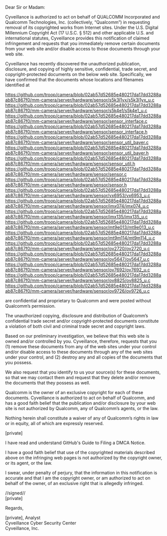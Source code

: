 Dear Sir or Madam:

Cyveillance is authorized to act on behalf of QUALCOMM Incorporated and Qualcomm Technologies, Inc. (collectively, “Qualcomm”) in requesting removal of its copyrighted works from Internet sites. Under the U.S. Digital Millennium Copyright Act (17 U.S.C. § 512) and other applicable U.S. and international statutes, Cyveillance provides this notification of claimed infringement and requests that you immediately remove certain documents from your web site and/or disable access to those documents through your web site.

Cyveillance has recently discovered the unauthorized publication, disclosure, and copying of highly sensitive, confidential, trade secret, and copyright-protected documents on the below web site. Specifically, we have confirmed that the documents whose locations and filenames identified at

https://github.com/troop/camera/blob/02ab57d52685e480217da17dd3288aab87c867f0/mm-camera/server/hardware/sensor/s5k3l1yx/s5k3l1yx_u.c  
https://github.com/troop/camera/blob/02ab57d52685e480217da17dd3288aab87c867f0/mm-camera/server/hardware/sensor/s5k4e1/s5k4e1_u.c  
https://github.com/troop/camera/blob/02ab57d52685e480217da17dd3288aab87c867f0/mm-camera/server/hardware/sensor/sensor_interface.c  
https://github.com/troop/camera/blob/02ab57d52685e480217da17dd3288aab87c867f0/mm-camera/server/hardware/sensor/sensor_interface.h  
https://github.com/troop/camera/blob/02ab57d52685e480217da17dd3288aab87c867f0/mm-camera/server/hardware/sensor/sensor_util_bayer.c  
https://github.com/troop/camera/blob/02ab57d52685e480217da17dd3288aab87c867f0/mm-camera/server/hardware/sensor/sensor_util_bayer.h  
https://github.com/troop/camera/blob/02ab57d52685e480217da17dd3288aab87c867f0/mm-camera/server/hardware/sensor/sensor_util.h  
https://github.com/troop/camera/blob/02ab57d52685e480217da17dd3288aab87c867f0/mm-camera/server/hardware/sensor/sensor.c   
https://github.com/troop/camera/blob/02ab57d52685e480217da17dd3288aab87c867f0/mm-camera/server/hardware/sensor/sensor.h  
https://github.com/troop/camera/blob/02ab57d52685e480217da17dd3288aab87c867f0/mm-camera/server/hardware/sensor/vx6953/vx6953_u.c  
https://github.com/troop/camera/blob/02ab57d52685e480217da17dd3288aab87c867f0/mm-camera/server/hardware/sensor/imx074/imx074_u.c  
https://github.com/troop/camera/blob/02ab57d52685e480217da17dd3288aab87c867f0/mm-camera/server/hardware/sensor/imx135/imx135_u.c  
https://github.com/troop/camera/blob/02ab57d52685e480217da17dd3288aab87c867f0/mm-camera/server/hardware/sensor/mt9e013/mt9e013_u.c  
https://github.com/troop/camera/blob/02ab57d52685e480217da17dd3288aab87c867f0/mm-camera/server/hardware/sensor/mt9m114/mt9m114_u.c  
https://github.com/troop/camera/blob/02ab57d52685e480217da17dd3288aab87c867f0/mm-camera/server/hardware/sensor/ov2720/ov2720_u.c  
https://github.com/troop/camera/blob/02ab57d52685e480217da17dd3288aab87c867f0/mm-camera/server/hardware/sensor/ov5647/ov5647_u.c  
https://github.com/troop/camera/blob/02ab57d52685e480217da17dd3288aab87c867f0/mm-camera/server/hardware/sensor/ov7692/ov7692_u.c  
https://github.com/troop/camera/blob/02ab57d52685e480217da17dd3288aab87c867f0/mm-camera/server/hardware/sensor/ov8825/ov8825_u.c  
https://github.com/troop/camera/blob/02ab57d52685e480217da17dd3288aab87c867f0/mm-camera/server/hardware/sensor/ov9726/ov9726_u.c 

are confidential and proprietary to Qualcomm and were posted without Qualcomm’s permission.

The unauthorized copying, disclosure and distribution of Qualcomm’s confidential trade secret and/or copyright-protected documents constitute a violation of both civil and criminal trade secret and copyright laws.

Based on our preliminary investigation, we believe that this web site is owned and/or controlled by you. Cyveillance, therefore, requests that you (1) remove these documents from any of the web sites under your control and/or disable access to these documents through any of the web sites under your control, and (2) destroy any and all copies of the documents that you possess.

We also request that you identify to us your source(s) for these documents, so that we may contact them and request that they delete and/or remove the documents that they possess as well.

Qualcomm is the owner of an exclusive copyright for each of these documents. Cyveillance is authorized to act on behalf of Qualcomm, and has a good faith belief that the publication and/or disclosure by your web site is not authorized by Qualcomm, any of Qualcomm’s agents, or the law.

Nothing herein shall constitute a waiver of any of Qualcomm’s rights in law or in equity, all of which are expressly reserved.

[private]

I have read and understand GitHub's Guide to Filing a DMCA Notice.

I have a good faith belief that use of the copyrighted materials described above on the infringing web pages is not authorized by the copyright owner, or its agent, or the law.

I swear, under penalty of perjury, that the information in this notification is accurate and that I am the copyright owner, or am authorized to act on behalf of the owner, of an exclusive right that is allegedly infringed.

//signed//  
[private]

Regards,

[private], Analyst  
Cyveillance Cyber Security Center  
Cyveillance, Inc.

